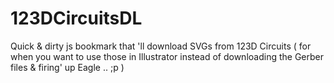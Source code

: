 # 123DCircuitsDL
Quick &amp; dirty js bookmark that 'll download SVGs from 123D Circuits ( for when you want to use those in Illustrator instead of downloading the Gerber files &amp; firing' up Eagle .. ;p )
